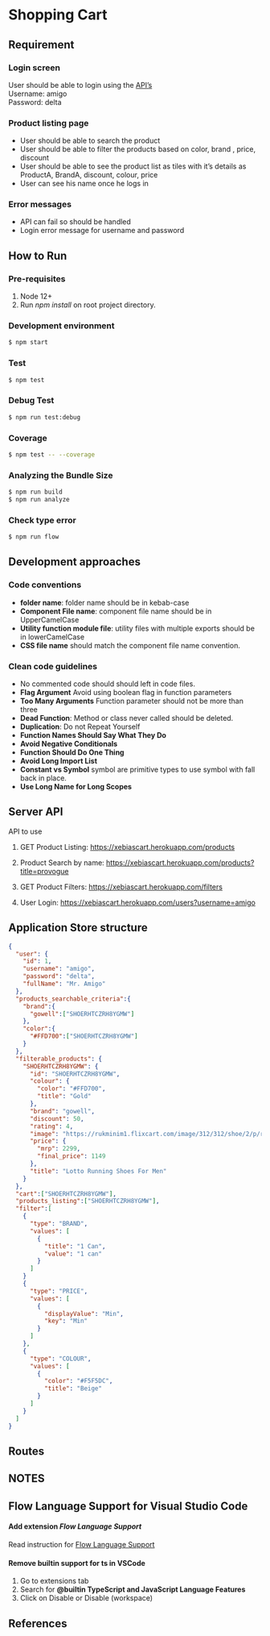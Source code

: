 # Shopping Cart

## Requirement

### Login screen 
User should be able to login using the [API’s](https://xebiascart.herokuapp.com/users?username=amigo ) <br/>
Username: amigo <br/>
Password: delta 

### Product listing page
* User should be able to search the product 
* User should be able to filter the products based on color, brand , price, discount 
* User should be able to see the product list as tiles with it’s details as ProductA, BrandA, discount, colour, price 
* User can see his name once he logs in

### Error messages 
* API can fail so should be handled 
* Login error message for username and password 


## How to Run
### Pre-requisites
1) Node 12+
2) Run *npm install* on root project directory.

### Development environment
```bash
$ npm start
```
### Test
```bash
$ npm test
```

### Debug Test
```bash
$ npm run test:debug
```

### Coverage
```bash
$ npm test -- --coverage
```

### Analyzing the Bundle Size
```bash
$ npm run build
$ npm run analyze
```

### Check type error
```bash
$ npm run flow
```

## Development approaches

### Code conventions
* **folder name**: folder name should be in kebab-case
* **Component File name**: component file name should be in UpperCamelCase
* **Utility function module file**: utility files with multiple exports should be in lowerCamelCase
* **CSS file name** should match the component file name convention.

### Clean code guidelines

* No commented code should should left in code files.
* **Flag Argument** Avoid using boolean flag in function parameters
* **Too Many Arguments** Function parameter should not be more than three
* **Dead Function**: Method or class never called should be deleted.
* **Duplication**: Do not Repeat Yourself
* **Function Names Should Say What They Do**
* **Avoid Negative Conditionals**
* **Function Should Do One Thing**
* **Avoid Long Import List** 
* **Constant vs Symbol** symbol are primitive types to use symbol with fall back in place.
* **Use Long Name for Long Scopes**  

## Server API

API to use 
1. GET Product Listing: https://xebiascart.herokuapp.com/products 

2. Product Search by name: https://xebiascart.herokuapp.com/products?title=provogue 

3. GET Product Filters: https://xebiascart.herokuapp.com/filters 

4. User Login: https://xebiascart.herokuapp.com/users?username=amigo 


## Application Store structure
```JSON
{
  "user": {
    "id": 1,
    "username": "amigo",
    "password": "delta",
    "fullName": "Mr. Amigo"
  },
  "products_searchable_criteria":{
    "brand":{
      "gowell":["SHOERHTCZRH8YGMW"]
    },
    "color":{
      "#FFD700":["SHOERHTCZRH8YGMW"]
    }
  },
  "filterable_products": {
    "SHOERHTCZRH8YGMW": {
      "id": "SHOERHTCZRH8YGMW",
      "colour": {
        "color": "#FFD700",
        "title": "Gold"
      },
      "brand": "gowell",
      "discount": 50,
      "rating": 4,
      "image": "https://rukminim1.flixcart.com/image/312/312/shoe/2/p/r/ar4697-414-8-lotto-414-original-imaes9ebjqy4g8cn.jpeg?q=70",
      "price": {
        "mrp": 2299,
        "final_price": 1149
      },
      "title": "Lotto Running Shoes For Men"
    }
  },
  "cart":["SHOERHTCZRH8YGMW"],
  "products_listing":["SHOERHTCZRH8YGMW"],
  "filter":[
    {
      "type": "BRAND",
      "values": [
        {
          "title": "1 Can",
          "value": "1 can"
        }
      ]
    }
    {
      "type": "PRICE",
      "values": [
        {
          "displayValue": "Min",
          "key": "Min"
        }
      ]
    },
    {
      "type": "COLOUR",
      "values": [
        {
          "color": "#F5F5DC",
          "title": "Beige"
        }
      ]
    }
  ]
}
```

## Routes


## NOTES

## Flow Language Support for Visual Studio Code

#### Add extension *Flow Language Support*
Read instruction for [Flow Language Support](https://github.com/flowtype/flow-for-vscode)

####  Remove builtin support for ts in VSCode
1) Go to extensions tab
2) Search for **@builtin TypeScript and JavaScript Language Features**
3) Click on Disable or Disable (workspace)

## References
